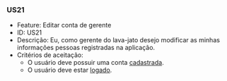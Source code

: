 ### US21

- Feature: Editar conta de gerente
- ID: US21
- Descrição: Eu, como gerente do lava-jato desejo modificar as minhas informações pessoas registradas na aplicação.
- Critérios de aceitação:
    * O usuário deve possuir uma conta <a href="../../diagramas/casosDeUso/UC08">cadastrada</a>.
    * O usuário deve estar <a href="../../diagramas/casosDeUso/UC11">logado</a>.